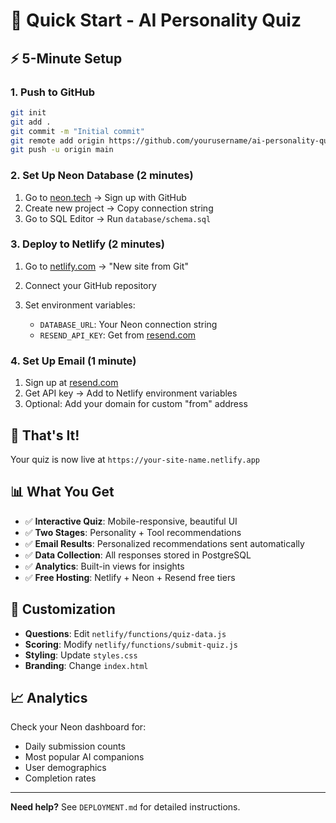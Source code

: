 # 🚀 Quick Start - AI Personality Quiz

## ⚡ 5-Minute Setup

### 1. **Push to GitHub**
```bash
git init
git add .
git commit -m "Initial commit"
git remote add origin https://github.com/yourusername/ai-personality-quiz.git
git push -u origin main
```

### 2. **Set Up Neon Database** (2 minutes)
1. Go to [neon.tech](https://neon.tech) → Sign up with GitHub
2. Create new project → Copy connection string
3. Go to SQL Editor → Run `database/schema.sql`

### 3. **Deploy to Netlify** (2 minutes)
1. Go to [netlify.com](https://netlify.com) → "New site from Git"

2. Connect your GitHub repository
3. Set environment variables:
   - `DATABASE_URL`: Your Neon connection string
   - `RESEND_API_KEY`: Get from [resend.com](https://resend.com)

### 4. **Set Up Email** (1 minute)
1. Sign up at [resend.com](https://resend.com)
2. Get API key → Add to Netlify environment variables
3. Optional: Add your domain for custom "from" address

## 🎯 That's It!

Your quiz is now live at `https://your-site-name.netlify.app`

## 📊 What You Get

- ✅ **Interactive Quiz**: Mobile-responsive, beautiful UI
- ✅ **Two Stages**: Personality + Tool recommendations  
- ✅ **Email Results**: Personalized recommendations sent automatically
- ✅ **Data Collection**: All responses stored in PostgreSQL
- ✅ **Analytics**: Built-in views for insights
- ✅ **Free Hosting**: Netlify + Neon + Resend free tiers

## 🔧 Customization

- **Questions**: Edit `netlify/functions/quiz-data.js`
- **Scoring**: Modify `netlify/functions/submit-quiz.js`
- **Styling**: Update `styles.css`
- **Branding**: Change `index.html`

## 📈 Analytics

Check your Neon dashboard for:
- Daily submission counts
- Most popular AI companions
- User demographics
- Completion rates

---

**Need help?** See `DEPLOYMENT.md` for detailed instructions.
